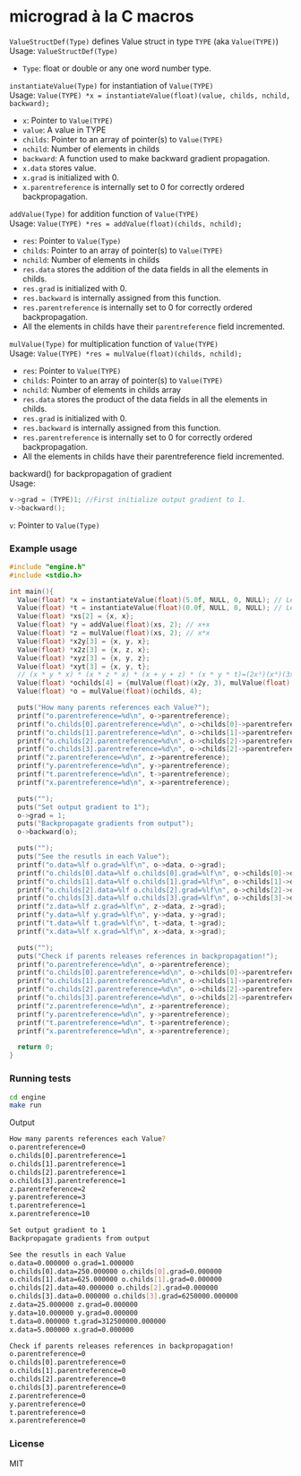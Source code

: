 # micrograd à la C macros

  `ValueStructDef(Type)` defines Value struct in type `TYPE` (aka `Value(TYPE)`)  
  Usage:
  `ValueStructDef(Type)`

  - `Type`: float or double or any one word number type.

  `instantiateValue(Type)` for instantiation of `Value(TYPE)`  
  Usage:
  `Value(TYPE) *x = instantiateValue(float)(value, childs, nchild, backward);`

  - `x`:      Pointer to `Value(TYPE)`
  - `value`:  A value in TYPE
  - `childs`: Pointer to an array of pointer(s) to `Value(TYPE)`
  - `nchild`: Number of elements in childs
  - `backward`: A function used to make backward gradient propagation.
  - `x.data` stores value.
  - `x.grad` is initialized with 0.
  - `x.parentreference` is internally set to 0 for correctly ordered backpropagation.


  `addValue(Type)` for addition function of `Value(TYPE)`  
  Usage:
  `Value(TYPE) *res = addValue(float)(childs, nchild);`

  - `res`:    Pointer to `Value(Type)`
  - `childs`: Pointer to an array of pointer(s) to `Value(TYPE)`
  - `nchild`: Number of elements in childs
  - `res.data` stores the addition of the data fields in all the elements in childs.
  - `res.grad` is initialized with 0.
  - `res.backward` is internally assigned from this function.
  - `res.parentreference` is internally set to 0 for correctly ordered backpropagation.
  - All the elements in childs have their `parentreference` field incremented.

  `mulValue(Type)` for multiplication function of `Value(TYPE)`  
  Usage:
  `Value(TYPE) *res = mulValue(float)(childs, nchild);`

  - `res`:    Pointer to `Value(TYPE)`
  - `childs`: Pointer to an array of pointer(s) to `Value(TYPE)`
  - `nchild`: Number of elements in childs array
  - `res.data` stores the product of the data fields in all the elements in childs.
  - `res.grad` is initialized with 0.
  - `res.backward` is internally assigned from this function.
  - `res.parentreference` is internally set to 0 for correctly ordered backpropagation.
  - All the elements in childs have their parentreference field incremented.

  backward() for backpropagation of gradient  
  Usage:
  ```C
  v->grad = (TYPE)1; //First initialize output gradient to 1.
  v->backward();
  ```
  `v`: Pointer to `Value(Type)`

### Example usage

```C
#include "engine.h"
#include <stdio.h>

int main(){
  Value(float) *x = instantiateValue(float)(5.0f, NULL, 0, NULL); // Leaf value not backwarding gradients
  Value(float) *t = instantiateValue(float)(0.0f, NULL, 0, NULL); // Leaf value not backwarding gradients
  Value(float) *xs[2] = {x, x};
  Value(float) *y = addValue(float)(xs, 2); // x+x
  Value(float) *z = mulValue(float)(xs, 2); // x*x
  Value(float) *x2y[3] = {x, y, x};
  Value(float) *x2z[3] = {x, z, x};
  Value(float) *xyz[3] = {x, y, z};
  Value(float) *xyt[3] = {x, y, t};
  // (x * y * x) * (x * z * x) * (x + y + z) * (x * y * t)=(2x³)(x⁴)(3x+x²)(2x²t)
  Value(float) *ochilds[4] = {mulValue(float)(x2y, 3), mulValue(float)(x2z, 3), addValue(float)(xyz, 3), mulValue(float)(xyt, 3)};
  Value(float) *o = mulValue(float)(ochilds, 4);

  puts("How many parents references each Value?");
  printf("o.parentreference=%d\n", o->parentreference);
  printf("o.childs[0].parentreference=%d\n", o->childs[0]->parentreference);
  printf("o.childs[1].parentreference=%d\n", o->childs[1]->parentreference);
  printf("o.childs[2].parentreference=%d\n", o->childs[2]->parentreference);
  printf("o.childs[3].parentreference=%d\n", o->childs[2]->parentreference);
  printf("z.parentreference=%d\n", z->parentreference);
  printf("y.parentreference=%d\n", y->parentreference);
  printf("t.parentreference=%d\n", t->parentreference);
  printf("x.parentreference=%d\n", x->parentreference);

  puts("");
  puts("Set output gradient to 1");
  o->grad = 1;
  puts("Backpropagate gradients from output");
  o->backward(o);

  puts("");
  puts("See the resutls in each Value");
  printf("o.data=%lf o.grad=%lf\n", o->data, o->grad);
  printf("o.childs[0].data=%lf o.childs[0].grad=%lf\n", o->childs[0]->data, o->childs[0]->grad);
  printf("o.childs[1].data=%lf o.childs[1].grad=%lf\n", o->childs[1]->data, o->childs[1]->grad);
  printf("o.childs[2].data=%lf o.childs[2].grad=%lf\n", o->childs[2]->data, o->childs[2]->grad);
  printf("o.childs[3].data=%lf o.childs[3].grad=%lf\n", o->childs[3]->data, o->childs[3]->grad);
  printf("z.data=%lf z.grad=%lf\n", z->data, z->grad);
  printf("y.data=%lf y.grad=%lf\n", y->data, y->grad);
  printf("t.data=%lf t.grad=%lf\n", t->data, t->grad);
  printf("x.data=%lf x.grad=%lf\n", x->data, x->grad);

  puts("");
  puts("Check if parents releases references in backpropagation!");
  printf("o.parentreference=%d\n", o->parentreference);
  printf("o.childs[0].parentreference=%d\n", o->childs[0]->parentreference);
  printf("o.childs[1].parentreference=%d\n", o->childs[1]->parentreference);
  printf("o.childs[2].parentreference=%d\n", o->childs[2]->parentreference);
  printf("o.childs[3].parentreference=%d\n", o->childs[2]->parentreference);
  printf("z.parentreference=%d\n", z->parentreference);
  printf("y.parentreference=%d\n", y->parentreference);
  printf("t.parentreference=%d\n", t->parentreference);
  printf("x.parentreference=%d\n", x->parentreference); 

  return 0;
}
```

### Running tests

```bash
cd engine
make run 
```
Output

```bash
How many parents references each Value?
o.parentreference=0
o.childs[0].parentreference=1
o.childs[1].parentreference=1
o.childs[2].parentreference=1
o.childs[3].parentreference=1
z.parentreference=2
y.parentreference=3
t.parentreference=1
x.parentreference=10

Set output gradient to 1
Backpropagate gradients from output

See the resutls in each Value
o.data=0.000000 o.grad=1.000000
o.childs[0].data=250.000000 o.childs[0].grad=0.000000
o.childs[1].data=625.000000 o.childs[1].grad=0.000000
o.childs[2].data=40.000000 o.childs[2].grad=0.000000
o.childs[3].data=0.000000 o.childs[3].grad=6250000.000000
z.data=25.000000 z.grad=0.000000
y.data=10.000000 y.grad=0.000000
t.data=0.000000 t.grad=312500000.000000
x.data=5.000000 x.grad=0.000000

Check if parents releases references in backpropagation!
o.parentreference=0
o.childs[0].parentreference=0
o.childs[1].parentreference=0
o.childs[2].parentreference=0
o.childs[3].parentreference=0
z.parentreference=0
y.parentreference=0
t.parentreference=0
x.parentreference=0
```

### License

MIT
